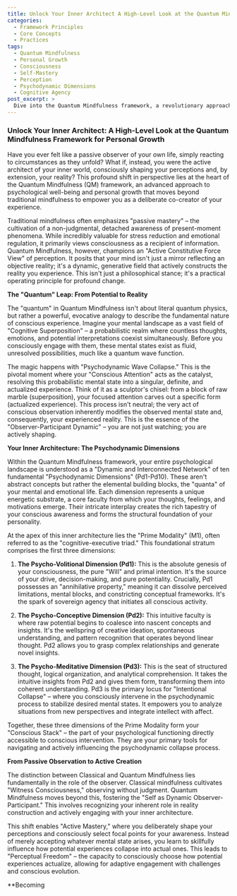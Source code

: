 ```yaml
---
title: Unlock Your Inner Architect A High-Level Look at the Quantum Mindfulness Framework for Personal Growth
categories:
  - Framework Principles
  - Core Concepts
  - Practices
tags:
  - Quantum Mindfulness
  - Personal Growth
  - Consciousness
  - Self-Mastery
  - Perception
  - Psychodynamic Dimensions
  - Cognitive Agency
post_excerpt: >
  Dive into the Quantum Mindfulness framework, a revolutionary approach that posits you as the active architect of your reality. Moving beyond passive observation, this framework reveals how your conscious attention and inner "Psychodynamic Dimensions" actively shape your experience, offering a powerful path to self-mastery and perceptual freedom.
---
```


### Unlock Your Inner Architect: A High-Level Look at the Quantum Mindfulness Framework for Personal Growth

Have you ever felt like a passive observer of your own life, simply reacting to circumstances as they unfold? What if, instead, you were the active architect of your inner world, consciously shaping your perceptions and, by extension, your reality? This profound shift in perspective lies at the heart of the Quantum Mindfulness (QM) framework, an advanced approach to psychological well-being and personal growth that moves beyond traditional mindfulness to empower you as a deliberate co-creator of your experience.

Traditional mindfulness often emphasizes "passive mastery" – the cultivation of a non-judgmental, detached awareness of present-moment phenomena. While incredibly valuable for stress reduction and emotional regulation, it primarily views consciousness as a recipient of information. Quantum Mindfulness, however, champions an "Active Constitutive Force View" of perception. It posits that your mind isn't just a mirror reflecting an objective reality; it's a dynamic, generative field that actively constructs the reality you experience. This isn't just a philosophical stance; it's a practical operating principle for profound change.

**The "Quantum" Leap: From Potential to Reality**

The "quantum" in Quantum Mindfulness isn't about literal quantum physics, but rather a powerful, evocative analogy to describe the fundamental nature of conscious experience. Imagine your mental landscape as a vast field of "Cognitive Superposition" – a probabilistic realm where countless thoughts, emotions, and potential interpretations coexist simultaneously. Before you consciously engage with them, these mental states exist as fluid, unresolved possibilities, much like a quantum wave function.

The magic happens with "Psychodynamic Wave Collapse." This is the pivotal moment where your "Conscious Attention" acts as the catalyst, resolving this probabilistic mental state into a singular, definite, and actualized experience. Think of it as a sculptor's chisel: from a block of raw marble (superposition), your focused attention carves out a specific form (actualized experience). This process isn't neutral; the very act of conscious observation inherently modifies the observed mental state and, consequently, your experienced reality. This is the essence of the "Observer-Participant Dynamic" – you are not just watching; you are actively shaping.

**Your Inner Architecture: The Psychodynamic Dimensions**

Within the Quantum Mindfulness framework, your entire psychological landscape is understood as a "Dynamic and Interconnected Network" of ten fundamental "Psychodynamic Dimensions" (Pd1-Pd10). These aren't abstract concepts but rather the elemental building blocks, the "quanta" of your mental and emotional life. Each dimension represents a unique energetic substrate, a core faculty from which your thoughts, feelings, and motivations emerge. Their intricate interplay creates the rich tapestry of your conscious awareness and forms the structural foundation of your personality.

At the apex of this inner architecture lies the "Prime Modality" (M1), often referred to as the "cognitive-executive triad." This foundational stratum comprises the first three dimensions:

1.  **The Psycho-Volitional Dimension (Pd1):** This is the absolute genesis of your consciousness, the pure "Will" and primal intention. It's the source of your drive, decision-making, and pure potentiality. Crucially, Pd1 possesses an "annihilative property," meaning it can dissolve perceived limitations, mental blocks, and constricting conceptual frameworks. It's the spark of sovereign agency that initiates all conscious activity.

2.  **The Psycho-Conceptive Dimension (Pd2):** This intuitive faculty is where raw potential begins to coalesce into nascent concepts and insights. It's the wellspring of creative ideation, spontaneous understanding, and pattern recognition that operates beyond linear thought. Pd2 allows you to grasp complex relationships and generate novel insights.

3.  **The Psycho-Meditative Dimension (Pd3):** This is the seat of structured thought, logical organization, and analytical comprehension. It takes the intuitive insights from Pd2 and gives them form, transforming them into coherent understanding. Pd3 is the primary locus for "Intentional Collapse" – where you consciously intervene in the psychodynamic process to stabilize desired mental states. It empowers you to analyze situations from new perspectives and integrate intellect with affect.

Together, these three dimensions of the Prime Modality form your "Conscious Stack" – the part of your psychological functioning directly accessible to conscious intervention. They are your primary tools for navigating and actively influencing the psychodynamic collapse process.

**From Passive Observation to Active Creation**

The distinction between Classical and Quantum Mindfulness lies fundamentally in the role of the observer. Classical mindfulness cultivates "Witness Consciousness," observing without judgment. Quantum Mindfulness moves beyond this, fostering the "Self as Dynamic Observer-Participant." This involves recognizing your inherent role in reality construction and actively engaging with your inner architecture.

This shift enables "Active Mastery," where you deliberately shape your perceptions and consciously select focal points for your awareness. Instead of merely accepting whatever mental state arises, you learn to skillfully influence how potential experiences collapse into actual ones. This leads to "Perceptual Freedom" – the capacity to consciously choose how potential experiences actualize, allowing for adaptive engagement with challenges and conscious evolution.

**Becoming